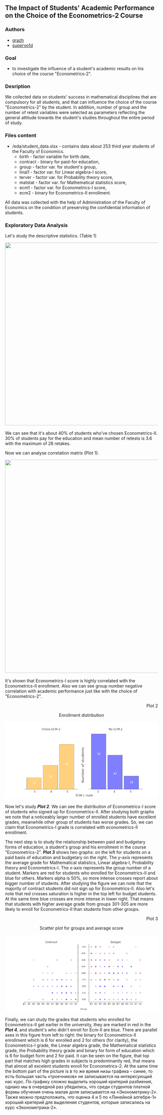 ## The Impact of Students' Academic Performance on the Choice of the Econometrics-2 Course
### Authors

* [grazh](https://github.com/grazh)
* [supervo1d](https://github.com/superVo1d)

### Goal
- to investigate the influence of a student's academic results on his choice of the course "Econometrics-2".

### Desription
We collected data on students' success in mathematical disciplines that are compulsory for all students, and that can influence the choice of the course "Econometrics-2" by the student. In addition, number of group and the number of retest variables were selected as parameters reflecting the general attitude towards the student's studies throughout the entire period of study.

### Files content
* /eda/student_data.xlsx - contains data about 253 third year students of the Faculty of Economics.
  * birth - factor variable for birth date,
  * contract - binary for paid-for education,
  * group - factor var. for student's group,
  * linal1 - factor var. for Linear algebra-I score,
  * terver - factor var. for Probability theory score,
  * matstat - factor var. for Mathematical statistics score,
  * ecm1 - factor var. for Econometrics-I score,
  * ecm2 - binary for Econometrics-II enrollment.

All data was collected with the help of Administration of the Faculty of Economics on the condition of preserving the confidential information of students.

### Exploratory Data Analysis

Let's study the descriptive statistics. (Table 1)

<p align="center">
  <img width="700" height="600" src="https://user-images.githubusercontent.com/55653514/111038709-7e30db00-843b-11eb-968b-76288c0af599.png">
</p>

We can see that it's about 40% of students who've chosen Econometrics-II. 30% of students pay for the education and mean number of retests is 3.6 with the maximum of 28 retakes.

Now we can analyse correlation matrix (Plot 1).

<p align="center">
  <img width="700" height="700" src="https://user-images.githubusercontent.com/55653514/111039765-c8688b00-8440-11eb-9e5b-d8412600c8d8.png">
</p>

It's shown that Econometrics-I score is highly correlated with the Econometrics-II enrollment. Also we can see group number negative correlation with academic performance just like with the choice of "Econometrics-2".

<p align="right">
  Plot 2
</p>


<p align="center">
  Enrollment distribution
</p>

![image](https://github.com/grazh/elec_preferences_prediction/blob/master/plots/ecm1_mark.png)

Now let's study ***Plot 2***. We can see the distribution of Econometrics-I score of students who signed up for Econometrics-II. After studying both graphs we note that a noticeably larger number of enrolled students have excellent grades, meanwhile other group of students has worse grades. So, we can claim that Econometrics-I grade is correlated with econometrics-II enrollment.

The next step is to study the relationship between paid and budgetary forms of education, a student's group and his enrollment in the course "Econometrics-2". ***Plot 3*** shows two graphs: on the left for students on a paid basis of education and budgetary on the right. The y-axis represents the average grade for Mathematical statistics, Linear algebra-I, Probability theory and Econometrics-I. The x-axis represents the group number of a student. Markers are red for students who enrolled for Econometrics-II and blue for others. Markers alpha is 50%, so more intense crosses report about bigger number of students. After studying the figure we can note that the majority of contract students did not sign up for Econometrics-II. Also let's note that red crosses saturation is higher in the top left for budget students. At the same time blue crosses are more intense in lower right. That means that students with higher average grade from groups 301-305 are more likely to enroll for Econometrics-II than students from other groups.

<p align="right">
  Plot 3
</p>

<p align="center">
  Scatter plot for groups and average score
</p>

![image](https://github.com/grazh/elec_preferences_prediction/blob/master/plots/contract_means.png)


Finally, we can study the grades that students who enrolled for Econometrics-II get earlier in the university, they are marked in red in the ***Plot 4***, and student's who didn't enroll for Ecm-II are blue. There are parallel axes in this figure from left to right: the binary for Econometrics-II enrollment which is 6 for enrolled and 2 for others (for clarity), the Econometrics-I grade, the Linear algebra grade, the Mathematical statistics grade, the Probability theory grade and binary for form of education which is 6 for budget form and 2 for paid. It can be seen on the figure, that top part that matches high grades in subjects is predominantly red, that means that almost all excelent students enroll for Econometrics-2. At the same time the bottom part of the picture is 
в то же время низы графика – синие, то есть большая часть «троечников» не записывается на интересующий нас курс. По графику сложно выделить хороший критерий разбиения, однако мы в очередной раз убедились, что среди студентов платной формы обучения очень малая доля записывается на «Эконометрику-2». Также можно предположить, что оценка 4 и 5 по «Линейной алгебре-1» хороший критерий для выделения студентов, которые записались на курс «Эконометрика-2».
